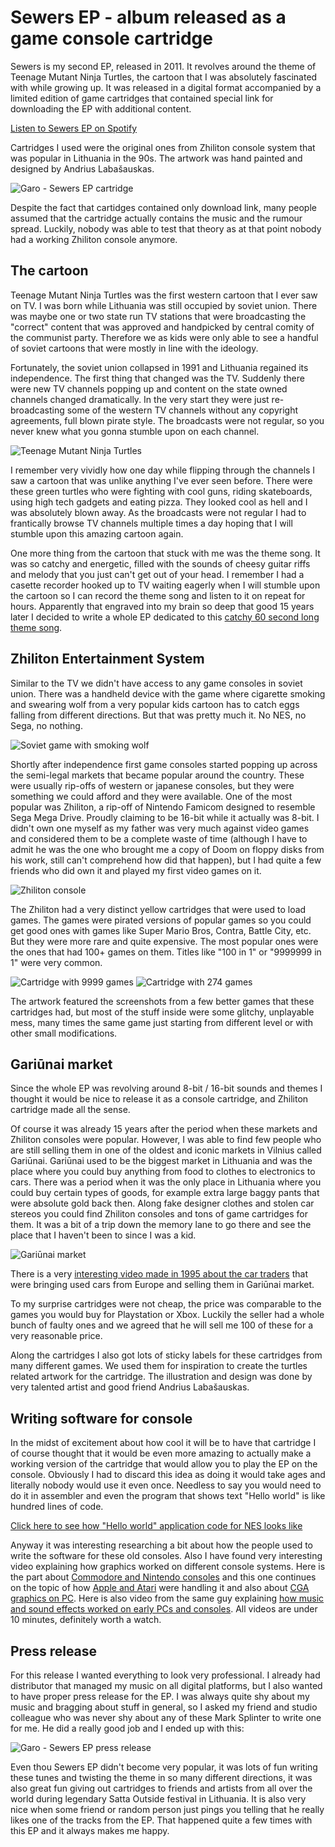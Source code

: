# Sewers EP - album released as a game console cartridge

Sewers is my second EP, released in 2011. It revolves around the theme of Teenage Mutant Ninja Turtles, the cartoon that I was absolutely fascinated with while growing up. It was released in a digital format accompanied by a limited edition of game cartridges that contained special link for downloading the EP with additional content.

[Listen to Sewers EP on Spotify](https://open.spotify.com/album/4iaDsRDf6yEUWVrZM5ty3Z)

Cartridges I used were the original ones from Zhiliton console system that was popular in Lithuania in the 90s. The artwork was hand painted and designed by Andrius Labašauskas.

![Garo - Sewers EP cartridge](https://tamulaitis.lt/images/sewers/garo-sewers-ep-cartidge.webp)

Despite the fact that cartidges contained only download link, many people assumed that the cartridge actually contains the music and the rumour spread. Luckily, nobody was able to test that theory as at that point nobody had a working Zhiliton console anymore.


## The cartoon

Teenage Mutant Ninja Turtles was the first western cartoon that I ever saw on TV. I was born while Lithuania was still occupied by soviet union. There was maybe one or two state run TV stations that were broadcasting the "correct" content that was approved and handpicked by central comity of the communist party. Therefore we as kids were only able to see a handful of soviet cartoons that were mostly in line with the ideology.

Fortunately, the soviet union collapsed in 1991 and Lithuania regained its independence. The first thing that changed was the TV. Suddenly there were new TV channels popping up and content on the state owned channels changed dramatically. In the very start they were just re-broadcasting some of the western TV channels without any copyright agreements, full blown pirate style. The broadcasts were not regular, so you never knew what you gonna stumble upon on each channel.

![Teenage Mutant Ninja Turtles](https://tamulaitis.lt/images/sewers/tnmt.webp)

I remember very vividly how one day while flipping through the channels I saw a cartoon that was unlike anything I've ever seen before. There were these green turtles who were fighting with cool guns, riding skateboards, using high tech gadgets and eating pizza. They looked cool as hell and I was absolutely blown away. As the broadcasts were not regular I had to frantically browse TV channels multiple times a day hoping that I will stumble upon this amazing cartoon again.

One more thing from the cartoon that stuck with me was the theme song. It was so catchy and energetic, filled with the sounds of cheesy guitar riffs and melody that you just can't get out of your head. I remember I had a casette recorder hooked up to TV waiting eagerly when I will stumble upon the cartoon so I can record the theme song and listen to it on repeat for hours. Apparently that engraved into my brain so deep that good 15 years later I decided to write a whole EP dedicated to this [catchy 60 second long theme song](https://www.youtube.com/watch?v=bojx9BDpJks).


## Zhiliton Entertainment System

Similar to the TV we didn't have access to any game consoles in soviet union. There was a handheld device with the game where cigarette smoking and swearing wolf from a very popular kids cartoon has to catch eggs falling from different directions. But that was pretty much it. No NES, no Sega, no nothing.

![Soviet game with smoking wolf](https://tamulaitis.lt/images/sewers/elektronika-nu-pogodi.webp)

Shortly after independence first game consoles started popping up across the semi-legal markets that became popular around the country. These were usually rip-offs of western or japanese consoles, but they were something we could afford and they were available. One of the most popular was Zhiliton, a rip-off of Nintendo Famicom designed to resemble Sega Mega Drive. Proudly claiming to be 16-bit while it actually was 8-bit. I didn't own one myself as my father was very much against video games and considered them to be a complete waste of time (although I have to admit he was the one who brought me a copy of Doom on floppy disks from his work, still can't comprehend how did that happen), but I had quite a few friends who did own it and played my first video games on it.

![Zhiliton console](https://tamulaitis.lt/images/sewers/zhiliton.webp)

The Zhiliton had a very distinct yellow cartridges that were used to load games. The games were pirated versions of popular games so you could get good ones with games like Super Mario Bros, Contra, Battle City, etc. But they were more rare and quite expensive. The most popular ones were the ones that had 100+ games on them. Titles like "100 in 1" or "9999999 in 1" were very common.

![Cartridge with 9999 games](https://tamulaitis.lt/images/sewers/cartidge-9999-in-1.webp)
![Cartridge with 274 games](https://tamulaitis.lt/images/sewers/cartidge-274-in-1.webp)

The artwork featured the screenshots from a few better games that these cartridges had, but most of the stuff inside were some glitchy, unplayable mess, many times the same game just starting from different level or with other small modifications.


## Gariūnai market

Since the whole EP was revolving around 8-bit / 16-bit sounds and themes I thought it would be nice to release it as a console cartridge, and Zhiliton cartridge made all the sense.

Of course it was already 15 years after the period when these markets and Zhiliton consoles were popular. However, I was able to find few people who are still selling them in one of the oldest and iconic markets in Vilnius called Gariūnai. Gariūnai used to be the biggest market in Lithuania and was the place where you could buy anything from food to clothes to electronics to cars. There was a period when it was the only place in Lithuania where you could buy certain types of goods, for example extra large baggy pants that were absolute gold back then. Along fake designer clothes and stolen car stereos you could find Zhiliton consoles and tons of game cartridges for them. It was a bit of a trip down the memory lane to go there and see the place that I haven't been to since I was a kid.

![Gariūnai market](https://tamulaitis.lt/images/sewers/gariunai.webp)

There is a very [interesting video made in 1995 about the car traders](https://www.youtube.com/watch?v=4yhu2HS1Crg) that were bringing used cars from Europe and selling them in Gariūnai market.

To my surprise cartridges were not cheap, the price was comparable to the games you would buy for Playstation or Xbox. Luckily the seller had a whole bunch of faulty ones and we agreed that he will sell me 100 of these for a very reasonable price.

Along the cartridges I also got lots of sticky labels for these cartridges from many different games. We used them for inspiration to create the turtles related artwork for the cartridge. The illustration and design was done by very talented artist and good friend Andrius Labašauskas.


## Writing software for console

In the midst of excitement about how cool it will be to have that cartridge I of course thought that it would be even more amazing to actually make a working version of the cartridge that would allow you to play the EP on the console. Obviously I had to discard this idea as doing it would take ages and literally nobody would use it even once. Needless to say you would need to do it in assembler and even the program that shows text "Hello world" is like hundred lines of code.

[Click here to see how "Hello world" application code for NES looks like](https://github.com/pedroafabri/NES-Hello-World/blob/master/src/helloworld.asm)

Anyway it was interesting researching a bit about how the people used to write the software for these old consoles. Also I have found very interesting video explaining how graphics worked on different console systems. Here is the part about [Commodore and Nintendo consoles](https://www.youtube.com/watch?v=Tfh0ytz8S0k) and this one continues on the topic of how [Apple and Atari](https://www.youtube.com/watch?v=_rsycfDliZU) were handling it and also about [CGA graphics on PC](https://www.youtube.com/watch?v=niKblgZupOc). Here is also video from the same guy explaining [how music and sound effects worked on early PCs and consoles](https://www.youtube.com/watch?v=q_3d1x2VPxk). All videos are under 10 minutes, definitely worth a watch.


## Press release

For this release I wanted everything to look very professional. I already had distributor that managed my music on all digital platforms, but I also wanted to have proper press release for the EP. I was always quite shy about my music and bragging about stuff in general, so I asked my friend and studio colleague who was never shy about any of these Mark Splinter to write one for me. He did a really good job and I ended up with this:

![Garo - Sewers EP press release](https://tamulaitis.lt/images/sewers/garo-sewers-ep-press-release.jpg)

Even thou Sewers EP didn't become very popular, it was lots of fun writing these tunes and twisting the theme in so many different directions, it was also great fun giving out cartridges to friends and artists from all over the world during legendary Satta Outside festival in Lithuania. It is also very nice when some friend or random person just pings you telling that he really likes one of the tracks from the EP. That happened quite a few times with this EP and it always makes me happy.
